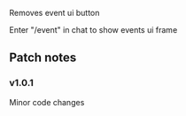 Removes event ui button

Enter "/event" in chat to show events ui frame

Patch notes
---
### v1.0.1

Minor code changes